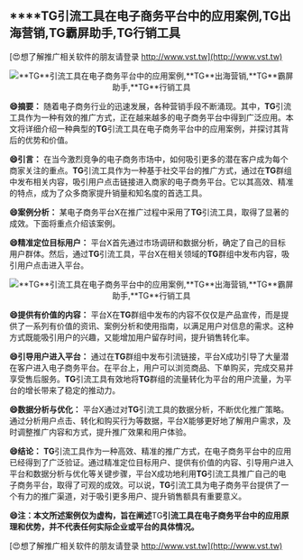 ## ****TG**引流工具在电子商务平台中的应用案例,**TG**出海营销,**TG**霸屏助手,**TG**行销工具**

[😍想了解推广相关软件的朋友请登录 http://www.vst.tw](http://www.vst.tw)

 <center><img src="https://vst.tw/MP4/tuiguang/png/3.png" alt="**TG**引流工具在电子商务平台中的应用案例,**TG**出海营销,**TG**霸屏助手,**TG**行销工具"></center>

**😄摘要：**
随着电子商务行业的迅速发展，各种营销手段不断涌现。其中，**TG**引流工具作为一种有效的推广方式，正在越来越多的电子商务平台中得到广泛应用。本文将详细介绍一种典型的**TG**引流工具在电子商务平台中的应用案例，并探讨其背后的优势和价值。

**😄引言：**
在当今激烈竞争的电子商务市场中，如何吸引更多的潜在客户成为每个商家关注的重点。**TG**引流工具作为一种基于社交平台的推广方式，通过在**TG**群组中发布相关内容，吸引用户点击链接进入商家的电子商务平台。它以其高效、精准的特点，成为了众多商家提升销量和知名度的首选工具。

**😄案例分析：**
某电子商务平台X在推广过程中采用了**TG**引流工具，取得了显著的成效。下面将重点介绍该案例。

**😄精准定位目标用户：**
平台X首先通过市场调研和数据分析，确定了自己的目标用户群体。然后，通过**TG**引流工具，平台X在相关领域的**TG**群组中发布内容，吸引用户点击进入平台。

 <center><img src="https://vst.tw/MP4/tuiguang/png/8.png" alt="**TG**引流工具在电子商务平台中的应用案例,**TG**出海营销,**TG**霸屏助手,**TG**行销工具"></center>

**😄提供有价值的内容：**
平台X在**TG**群组中发布的内容不仅仅是产品宣传，而是提供了一系列有价值的资讯、案例分析和使用指南，以满足用户对信息的需求。这种方式既能吸引用户的兴趣，又能增加用户留存时间，提升销售转化率。

**😄引导用户进入平台：**
通过在**TG**群组中发布引流链接，平台X成功引导了大量潜在客户进入电子商务平台。在平台上，用户可以浏览商品、下单购买，完成交易并享受售后服务。**TG**引流工具有效地将**TG**群组的流量转化为平台的用户流量，为平台的增长带来了稳定的推动力。

**😄数据分析与优化：**
平台X通过对**TG**引流工具的数据分析，不断优化推广策略。通过分析用户点击、转化和购买行为等数据，平台X能够更好地了解用户需求，及时调整推广内容和方式，提升推广效果和用户体验。

**😄结论：**
**TG**引流工具作为一种高效、精准的推广方式，在电子商务平台中的应用已经得到了广泛验证。通过精准定位目标用户、提供有价值的内容、引导用户进入平台和数据分析与优化等关键步骤，平台X成功地利用**TG**引流工具推广自己的电子商务平台，取得了可观的成效。可以说，**TG**引流工具为电子商务平台提供了一个有力的推广渠道，对于吸引更多用户、提升销售额具有重要意义。

**😄注：本文所述案例仅为虚构，旨在阐述**TG**引流工具在电子商务平台中的应用原理和优势，并不代表任何实际企业或平台的具体情况。**

[😍想了解推广相关软件的朋友请登录 http://www.vst.tw](http://www.vst.tw)




